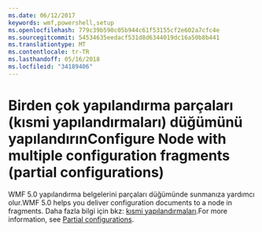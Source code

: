 ```yaml
---
ms.date: 06/12/2017
keywords: wmf,powershell,setup
ms.openlocfilehash: 779c39b590c05b944c61f53155cf2e602a7cfc4e
ms.sourcegitcommit: 54534635eedacf531d8d6344019dc16a50b8b441
ms.translationtype: MT
ms.contentlocale: tr-TR
ms.lasthandoff: 05/16/2018
ms.locfileid: "34189406"
---
```

# <a name="configure-node-with-multiple-configuration-fragments-partial-configurations"></a><span data-ttu-id="67289-102">Birden çok yapılandırma parçaları (kısmi yapılandırmaları) düğümünü yapılandırın</span><span class="sxs-lookup"><span data-stu-id="67289-102">Configure Node with multiple configuration fragments (partial configurations)</span></span>

<span data-ttu-id="67289-103">WMF 5.0 yapılandırma belgelerini parçaları düğümünde sunmanıza yardımcı olur.</span><span class="sxs-lookup"><span data-stu-id="67289-103">WMF 5.0 helps you deliver configuration documents to a node in fragments.</span></span> <span data-ttu-id="67289-104">Daha fazla bilgi için bkz: [kısmi yapılandırmaları](https://msdn.microsoft.com/powershell/dsc/partialconfigs).</span><span class="sxs-lookup"><span data-stu-id="67289-104">For more information, see [Partial configurations](https://msdn.microsoft.com/powershell/dsc/partialconfigs).</span></span>
